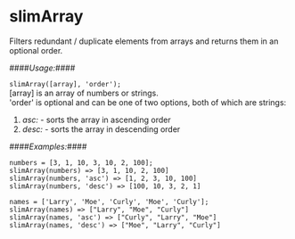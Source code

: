# slimArray
Filters redundant / duplicate elements from arrays and returns them in an optional order.

####*Usage:*####

`slimArray([array], 'order');`  
[array] is an array of numbers or strings.  
'order' is optional and can be one of two options, both of which are strings:  
  1. *asc:* - sorts the array in ascending order
  2. *desc:* - sorts the array in descending order
  
  
####*Examples:*####
```
numbers = [3, 1, 10, 3, 10, 2, 100];
slimArray(numbers) => [3, 1, 10, 2, 100]
slimArray(numbers, 'asc') => [1, 2, 3, 10, 100]
slimArray(numbers, 'desc') => [100, 10, 3, 2, 1]

names = ['Larry', 'Moe', 'Curly', 'Moe', 'Curly'];
slimArray(names) => ["Larry", "Moe", "Curly"]
slimArray(names, 'asc') => ["Curly", "Larry", "Moe"]
slimArray(names, 'desc') => ["Moe", "Larry", "Curly"]
```